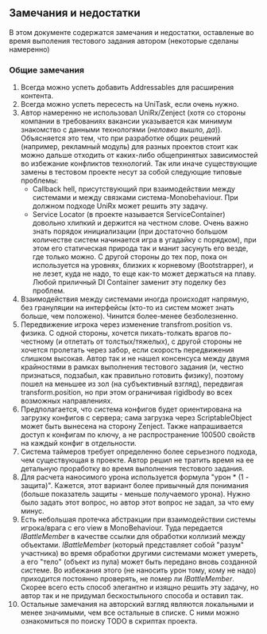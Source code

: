 ﻿## Замечания и недостатки
В этом документе содержатся замечания и недостатки, оставленые во время выполения тестового задания автором (некоторые сделаны намеренно)

### Общие замечания

1. Всегда можно успеть добавить Addressables для расширения контента.
2. Всегда можно успеть пересесть на UniTask, если очень нужно.
3. Автор намеренно не использовал UniRx/Zenject (хотя со стороны компании в требованиях вакансии указывается как минимум знакомство с данными технологями (*неловко вышло, да*)). 
Объясняется это тем, что при разработке общих решений (например, рекламный модуль) для разных проектов стоит как можно дальше отходить от каких-либо общепринятых зависимостей во избежание конфликтов технологий. Так или иначе существующие замены в тестовом проекте несут за собой следующие типовые проблемы:
   - Callback hell, присутствующий при взаимодействии между системами и между связками система-Monobehaviour. При должном подходе UniRx может решить эту задачу.
   - Service Locator (в проекте называется ServiceContainer) довольно хлипкий и держится на честном слове. Очень важно знать порядок инициализации (при достаточно большом количестве систем начинается игра в угадайку с порядком), при этом его статическая природа так и манит засунуть его везде, где только можно.
   С другой стороны до тех пор, пока он используется на уровнях, близких к корневому (Bootstrapper), и не лезет, куда не надо, то еще как-то может держаться на плаву. Любой приличный DI Container заменит эту поделку без проблем.
4. Взаимодействия между системами иногда происходят напрямую, без грануляции на интерфейсы (кто-то из систем может знать больше, чем положено). Чинится более-менее безболезненно.
5. Передвижение игрока через изменение transfrom.position vs. физика. С одной стороны, хочется пихать-толкать врагов по-честному (и отлетать от толстых/тяжелых), с другой стороны не хочется пролетать через забор, если скорость передвижения слишком высокая. 
Автор так и не нашел консенсуса между двумя крайностями в рамках выполнения тестового задания (и, честно признаться, подзабыл, как правильно готовить физику), поэтому пошел на меньшее из зол (на субъективный взгляд), передвигая transform.position, но при этом ограничивая rigidbody во всех возможных направлениях.
6. Предполагается, что система конфигов будет ориентирована на загрузку конфигов с сервера; сама загрузка через ScriptableObject может быть вынесена на сторону Zenject. Также напрашивается доступ к конфигам по ключу, а не распространение 100500 свойств на каждый конфиг в отдельности.
7. Система таймеров требует определенно более серьезного подхода, чем существующая в проекте. Автор решил не тратить время на ее детальную проработку во время выполнения тестового задания.
8. Для расчета наносимого урона используется формула "урон * (1 - защита)". Кажется, этот вариант более привычный для понимания (больше показатель защиты - меньше получаемого урона). Нужно было задать этот вопрос, но автор этот вопрос не задал, за что ему минус.
9. Есть небольшая протечка абстракции при взаимодействии системы игрока/врага с его view в MonoBehaviour. Туда передается *IBattleMember* в качестве ссылки для обработки коллизий между объектами.
*IBattleMember* (который представляет собой "разум" участника) во время обработки другими системами может умереть, а его "тело" (объект из пула) может быть передано вновь созданной системе.
Во избежания этого (не наносить урон тому, кому не надо) приходится постоянно проверять, не помер ли *IBattleMember*. Скорее всего есть способ элегантно и изящно решить эту задачу, но автор так и не придумал бескостыльного способа и оставил так.
10. Остальные замечания на авторский взгляд являются локальными и менее значимыми, чем все остальные в списке. С ними можно ознакомиться по поиску TODO в скриптах проекта.

